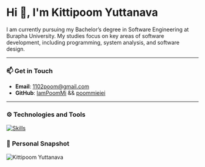 # Hi 👋, I'm Kittipoom Yuttanava

I am currently pursuing my Bachelor’s degree in Software Engineering at Burapha University. My studies focus on key areas of software development, including programming, system analysis, and software design.

---

### 📫 **Get in Touch**
- **Email**: 1102poom@gmail.com
- **GitHub**: [IamPoomMi](https://github.com/IamPoomMi) && [poommieiei](https://github.com/poommieiei)

---

### ⚙️ **Technologies and Tools**

[![Skills](https://skillicons.dev/icons?i=typescript,js,html,css,php,react,laravel,nodejs,express,tailwind,bootstrap,java,mysql,flutter,postgresql,git,postman,docker)](https://skillicons.dev)




### 📸 **Personal Snapshot**
![Kittipoom Yuttanava](https://profile-poommieiei.web.app/assets/images/poom5.JPEG)